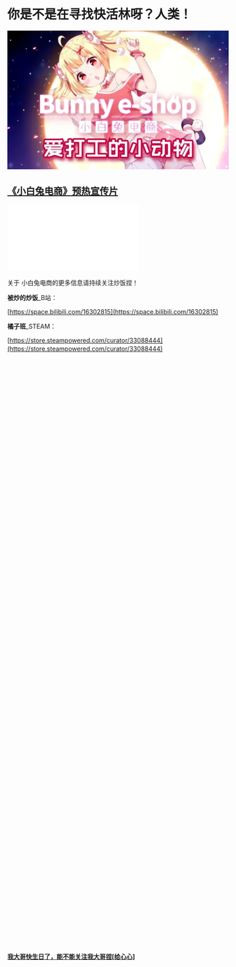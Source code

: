 # **你是不是在寻找快活林呀？人类！**

![](https://raw.githubusercontent.com/BunnyEshop-workshop/BunnyEshop-workshop.github.io/main/a5d681a53cd20b2f3b4a38de6000731e9f3872e0.jpg%40518w.webp)

## [《小白兔电商》预热宣传片](https://www.bilibili.com/video/BV1Yq4y1d7BW?share_source=copy_web)
<iframe src="//player.bilibili.com/player.html?aid=591062994&bvid=BV1Yq4y1d7BW&cid=424874163&page=1" scrolling="no" border="0" frameborder="no" framespacing="0" allowfullscreen="true"> </iframe>

关于 小白兔电商的更多信息请持续关注炒饭捏！

**被炒的炒饭**_B站：

[https://space.bilibili.com/16302815](https://space.bilibili.com/16302815)

**橘子班**_STEAM：

[https://store.steampowered.com/curator/33088444](https://store.steampowered.com/curator/33088444)
　
 　
  　
   　
    
    
    　
     　
      
      　
       　
        　
         　
          　
           　
            　
             　
              　
               　
                　
                 　
                  　
                   　
                    　
                     　
                      　
                       　
                        　
                         　
                          　
                           　
                            　
                             　
                              
                              　
                               　
                                　
                                 　
                                  　
                                   　
                                    　
                                     
                                     　
                                      　
                                       　
                                        　
                                         　
                                          
                                          　
                                           　
                                            　
                                             　
                                              　
                                               　
                                                
                                                　
                                                 　
                                                  　
                                                   　
                                                    　
                                                     
                                                     　
                                                      　
                                                       　
                                                        　
                                                         
                                                         　
                                                          　
                                                           　
                                                            
                                                            　
                                                             　
                                                              　
                                                               　
                                                                　
                                                                 
                                                                 　
                                                                  　
                                                                   　
                                                                    　
                                                                     　
                                                                      
                                                                      　
                                                                       　
                                                                        　
                                                                         
**[我大哥快生日了，能不能关注我大哥捏[给心心]](https://www.bilibili.com/video/BV1db4y117Q1?share_source=copy_web)**
